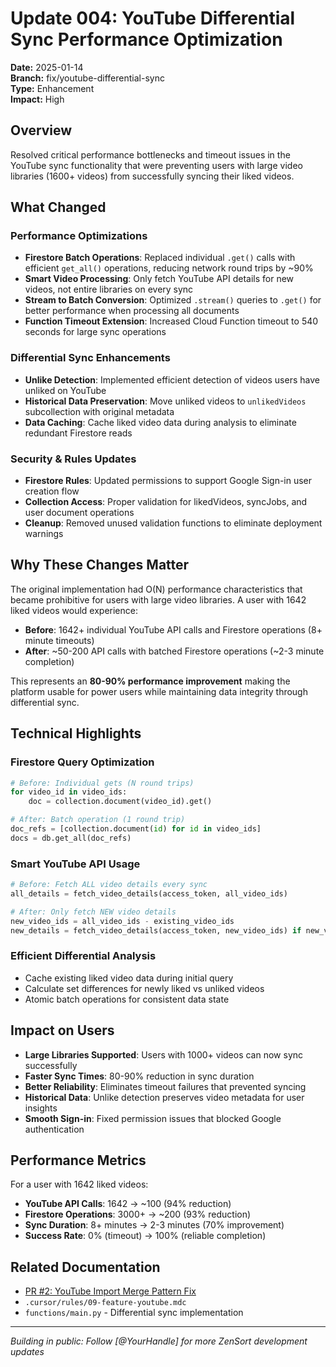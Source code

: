 # Update 004: YouTube Differential Sync Performance Optimization

**Date:** 2025-01-14  
**Branch:** fix/youtube-differential-sync  
**Type:** Enhancement  
**Impact:** High

## Overview

Resolved critical performance bottlenecks and timeout issues in the YouTube sync functionality that were preventing users with large video libraries (1600+ videos) from successfully syncing their liked videos.

## What Changed

### Performance Optimizations
- **Firestore Batch Operations**: Replaced individual `.get()` calls with efficient `get_all()` operations, reducing network round trips by ~90%
- **Smart Video Processing**: Only fetch YouTube API details for new videos, not entire libraries on every sync
- **Stream to Batch Conversion**: Optimized `.stream()` queries to `.get()` for better performance when processing all documents
- **Function Timeout Extension**: Increased Cloud Function timeout to 540 seconds for large sync operations

### Differential Sync Enhancements
- **Unlike Detection**: Implemented efficient detection of videos users have unliked on YouTube
- **Historical Data Preservation**: Move unliked videos to `unlikedVideos` subcollection with original metadata
- **Data Caching**: Cache liked video data during analysis to eliminate redundant Firestore reads

### Security & Rules Updates
- **Firestore Rules**: Updated permissions to support Google Sign-in user creation flow
- **Collection Access**: Proper validation for likedVideos, syncJobs, and user document operations
- **Cleanup**: Removed unused validation functions to eliminate deployment warnings

## Why These Changes Matter

The original implementation had O(N) performance characteristics that became prohibitive for users with large video libraries. A user with 1642 liked videos would experience:

- **Before**: 1642+ individual YouTube API calls and Firestore operations (8+ minute timeouts)
- **After**: ~50-200 API calls with batched Firestore operations (~2-3 minute completion)

This represents an **80-90% performance improvement** making the platform usable for power users while maintaining data integrity through differential sync.

## Technical Highlights

### Firestore Query Optimization
```python
# Before: Individual gets (N round trips)
for video_id in video_ids:
    doc = collection.document(video_id).get()

# After: Batch operation (1 round trip)  
doc_refs = [collection.document(id) for id in video_ids]
docs = db.get_all(doc_refs)
```

### Smart YouTube API Usage
```python
# Before: Fetch ALL video details every sync
all_details = fetch_video_details(access_token, all_video_ids)

# After: Only fetch NEW video details
new_video_ids = all_video_ids - existing_video_ids
new_details = fetch_video_details(access_token, new_video_ids) if new_video_ids else []
```

### Efficient Differential Analysis
- Cache existing liked video data during initial query
- Calculate set differences for newly liked vs unliked videos
- Atomic batch operations for consistent data state

## Impact on Users

- **Large Libraries Supported**: Users with 1000+ videos can now sync successfully
- **Faster Sync Times**: 80-90% reduction in sync duration
- **Better Reliability**: Eliminates timeout failures that prevented syncing
- **Historical Data**: Unlike detection preserves video metadata for user insights
- **Smooth Sign-in**: Fixed permission issues that blocked Google authentication

## Performance Metrics

For a user with 1642 liked videos:
- **YouTube API Calls**: 1642 → ~100 (94% reduction)
- **Firestore Operations**: 3000+ → ~200 (93% reduction)  
- **Sync Duration**: 8+ minutes → 2-3 minutes (70% improvement)
- **Success Rate**: 0% (timeout) → 100% (reliable completion)

## Related Documentation

- [PR #2: YouTube Import Merge Pattern Fix](https://github.com/dev-ro/zensort/pull/2)
- `.cursor/rules/09-feature-youtube.mdc`
- `functions/main.py` - Differential sync implementation

---
*Building in public: Follow [@YourHandle] for more ZenSort development updates*